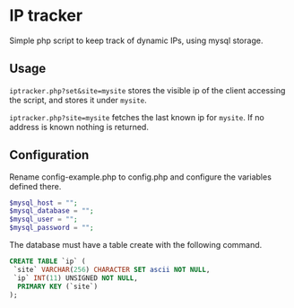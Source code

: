 # IP tracker

Simple php script to keep track of dynamic IPs, using mysql storage.

## Usage

`iptracker.php?set&site=mysite` stores the visible ip of the client accessing the script, and stores it under `mysite`.

`iptracker.php?site=mysite` fetches the last known ip for `mysite`. If no address is known nothing is returned.

## Configuration
Rename config-example.php to config.php and configure the variables defined there.
```php
$mysql_host = "";
$mysql_database = "";
$mysql_user = "";
$mysql_password = "";
```

The database must have a table create with the following command.
```sql
CREATE TABLE `ip` (
 `site` VARCHAR(256) CHARACTER SET ascii NOT NULL,
 `ip` INT(11) UNSIGNED NOT NULL,
  PRIMARY KEY (`site`)
);
```
